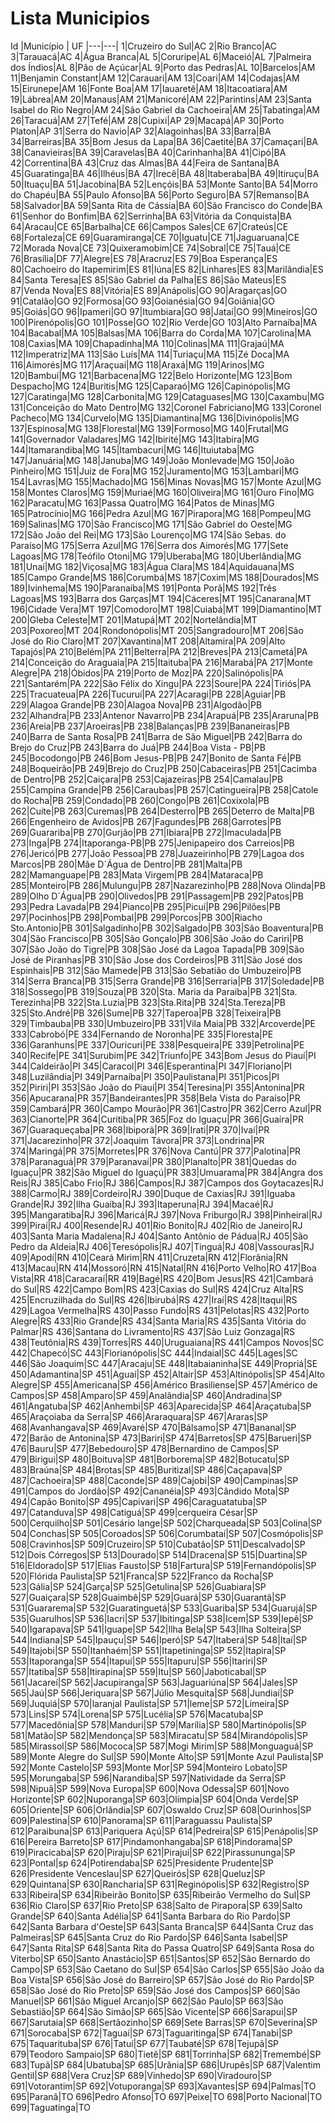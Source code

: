# Lista Municipios

Id |Município | UF
|---|---|
1|Cruzeiro do Sul|AC
2|Rio Branco|AC
3|Tarauacá|AC
4|Água Branca|AL
5|Coruripe|AL
6|Maceió|AL
7|Palmeira dos Índios|AL
8|Pão de Açúcar|AL
9|Porto das Pedras|AL
10|Barcelos|AM
11|Benjamin Constant|AM
12|Carauari|AM
13|Coari|AM
14|Codajas|AM
15|Eirunepe|AM
16|Fonte Boa|AM
17|Iauaretê|AM
18|Itacoatiara|AM
19|Lábrea|AM
20|Manaus|AM
21|Manicoré|AM
22|Parintins|AM
23|Santa Isabel do Rio Negro|AM
24|São Gabriel da Cachoeira|AM
25|Tabatinga|AM
26|Taracuá|AM
27|Tefé|AM
28|Cupixi|AP
29|Macapá|AP
30|Porto Platon|AP
31|Serra do Navio|AP
32|Alagoinhas|BA
33|Barra|BA
34|Barreiras|BA
35|Bom Jesus da Lapa|BA
36|Caetité|BA
37|Camaçari|BA
38|Canavieiras|BA
39|Caravelas|BA
40|Carinhanha|BA
41|Cipó|BA
42|Correntina|BA
43|Cruz das Almas|BA
44|Feira de Santana|BA
45|Guaratinga|BA
46|Ilhéus|BA
47|Irecê|BA
48|Itaberaba|BA
49|Itiruçu|BA
50|Ituaçu|BA
51|Jacobina|BA
52|Lençóis|BA
53|Monte Santo|BA
54|Morro do Chapéu|BA
55|Paulo Afonso|BA
56|Porto Seguro|BA
57|Remanso|BA
58|Salvador|BA
59|Santa Rita de Cássia|BA
60|São Francisco do Conde|BA
61|Senhor do Bonfim|BA
62|Serrinha|BA
63|Vitória da Conquista|BA
64|Aracau|CE
65|Barbalha|CE
66|Campos Sales|CE
67|Crateús|CE
68|Fortaleza|CE
69|Guaramiranga|CE
70|Iguatu|CE
71|Jaguaruana|CE
72|Morada Nova|CE
73|Quixeramobim|CE
74|Sobral|CE
75|Tauá|CE
76|Brasília|DF
77|Alegre|ES
78|Aracruz|ES
79|Boa Esperança|ES
80|Cachoeiro do Itapemirim|ES
81|Iúna|ES
82|Linhares|ES
83|Marilândia|ES
84|Santa Teresa|ES
85|São Gabriel da Palha|ES
86|São Mateus|ES
87|Venda Nova|ES
88|Vitória|ES
89|Anápolis|GO
90|Aragarças|GO
91|Catalão|GO
92|Formosa|GO
93|Goianésia|GO
94|Goiânia|GO
95|Goiás|GO
96|Ipameri|GO
97|Itumbiara|GO
98|Jataí|GO
99|Mineiros|GO
100|Pirenópolis|GO
101|Posse|GO
102|Rio Verde|GO
103|Alto Parnaíba|MA
104|Bacabal|MA
105|Balsas|MA
106|Barra do Corda|MA
107|Carolina|MA
108|Caxias|MA
109|Chapadinha|MA
110|Colinas|MA
111|Grajaú|MA
112|Imperatriz|MA
113|São Luís|MA
114|Turiaçu|MA
115|Zé Doca|MA
116|Aimorés|MG
117|Araçuaí|MG
118|Araxá|MG
119|Arinos|MG
120|Bambuí|MG
121|Barbacena|MG
122|Belo Horizonte|MG
123|Bom Despacho|MG
124|Buritis|MG
125|Caparaó|MG
126|Capinópolis|MG
127|Caratinga|MG
128|Carbonita|MG
129|Cataguases|MG
130|Caxambu|MG
131|Conceição do Mato Dentro|MG
132|Coronel Fabriciano|MG
133|Coronel Pacheco|MG
134|Curvelo|MG
135|Diamantina|MG
136|Divinópolis|MG
137|Espinosa|MG
138|Florestal|MG
139|Formoso|MG
140|Frutal|MG
141|Governador Valadares|MG
142|Ibirité|MG
143|Itabira|MG
144|Itamarandiba|MG
145|Itambacuri|MG
146|Ituiutaba|MG
147|Januária|MG
148|Januba|MG
149|João Monlevade|MG
150|João Pinheiro|MG
151|Juiz de Fora|MG
152|Juramento|MG
153|Lambari|MG
154|Lavras|MG
155|Machado|MG
156|Minas Novas|MG
157|Monte Azul|MG
158|Montes Claros|MG
159|Muriaé|MG
160|Oliveira|MG
161|Ouro Fino|MG
162|Paracatu|MG
163|Passa Quatro|MG
164|Patos de Minas|MG
165|Patrocínio|MG
166|Pedra Azul|MG
167|Pirapora|MG
168|Pompeu|MG
169|Salinas|MG
170|São Francisco|MG
171|São Gabriel do Oeste|MG
172|São João del Rei|MG
173|São Lourenço|MG
174|São Sebas. do Paraíso|MG
175|Serra Azul|MG
176|Serra dos Aimorés|MG
177|Sete Lagoas|MG
178|Teófilo Otoni|MG
179|Uberaba|MG
180|Uberlândia|MG
181|Unaí|MG
182|Viçosa|MG
183|Água Clara|MS
184|Aquidauana|MS
185|Campo Grande|MS
186|Corumbá|MS
187|Coxim|MS
188|Dourados|MS
189|Ivinhema|MS
190|Paranaíba|MS
191|Ponta Porã|MS
192|Três Lagoas|MS
193|Barra dos Garças|MT
194|Cáceres|MT
195|Canarana|MT
196|Cidade Vera|MT
197|Comodoro|MT
198|Cuiabá|MT
199|Diamantino|MT
200|Gleba Celeste|MT
201|Matupá|MT
202|Nortelândia|MT
203|Poxoreo|MT
204|Rondonópolis|MT
205|Sangradouro|MT
206|São José do Rio Claro|MT
207|Xavantina|MT
208|Altamira|PA
209|Alto Tapajós|PA
210|Belém|PA
211|Belterra|PA
212|Breves|PA
213|Cametá|PA
214|Conceição do Araguaia|PA
215|Itaituba|PA
216|Marabá|PA
217|Monte Alegre|PA
218|Óbidos|PA
219|Porto de Moz|PA
220|Salinópolis|PA
221|Santarém|PA
222|São Félix do Xingu|PA
223|Soure|PA
224|Tiriós|PA
225|Tracuateua|PA
226|Tucuruí|PA
227|Acaragi|PB
228|Aguiar|PB
229|Alagoa Grande|PB
230|Alagoa Nova|PB
231|Algodão|PB
232|Alhandra|PB
233|Antenor Navarro|PB
234|Arapuá|PB
235|Araruna|PB
236|Areia|PB
237|Aroeiras|PB
238|Balanças|PB
239|Bananeiras|PB
240|Barra de Santa Rosa|PB
241|Barra de São Miguel|PB
242|Barra do Brejo do Cruz|PB
243|Barra do Juá|PB
244|Boa Vista - PB|PB
245|Bocodongo|PB
246|Bom Jesus-PB|PB
247|Bonito de Santa Fé|PB
248|Boqueirão|PB
249|Brejo do Cruz|PB
250|Cabaceiras|PB
251|Cacimba de Dentro|PB
252|Caiçara|PB
253|Cajazeiras|PB
254|Camalau|PB
255|Campina Grande|PB
256|Caraubas|PB
257|Catingueira|PB
258|Catole do Rocha|PB
259|Condado|PB
260|Congo|PB
261|Coxixola|PB
262|Cuite|PB
263|Curemas|PB
264|Desterro|PB
265|Deterro de Malta|PB
266|Engenheiro de Avidos|PB
267|Fagundes|PB
268|Garrotes|PB
269|Guarariba|PB
270|Gurjão|PB
271|Ibiara|PB
272|Imaculada|PB
273|Inga|PB
274|Itaporanga-PB|PB
275|Jenipapeiro dos Carreios|PB
276|Jericó|PB
277|João Pessoa|PB
278|Juazeirinho|PB
279|Lagoa dos Marcos|PB
280|Mãe D´Água de Dentro|PB
281|Malta|PB
282|Mamanguape|PB
283|Mata Virgem|PB
284|Mataraca|PB
285|Monteiro|PB
286|Mulungu|PB
287|Nazarezinho|PB
288|Nova Olinda|PB
289|Olho D´Água|PB
290|Olivedos|PB
291|Passagem|PB
292|Patos|PB
293|Pedra Lavada|PB
294|Pianco|PB
295|Picuí|PB
296|Pilões|PB
297|Pocinhos|PB
298|Pombal|PB
299|Porcos|PB
300|Riacho Sto.Antonio|PB
301|Salgadinho|PB
302|Salgado|PB
303|São Boaventura|PB
304|São Francisco|PB
305|São Gonçalo|PB
306|São João do Cariri|PB
307|São João do Tigre|PB
308|São José da Lagoa Tapada|PB
309|São José de Piranhas|PB
310|São Jose dos Cordeiros|PB
311|São José dos Espinhais|PB
312|São Mamede|PB
313|São Sebatião do Umbuzeiro|PB
314|Serra Branca|PB
315|Serra Grande|PB
316|Serraria|PB
317|Soledade|PB
318|Sossego|PB
319|Souza|PB
320|Sta. Maria da Paraíba|PB
321|Sta. Terezinha|PB
322|Sta.Luzia|PB
323|Sta.Rita|PB
324|Sta.Tereza|PB
325|Sto.André|PB
326|Sume|PB
327|Taperoa|PB
328|Teixeira|PB
329|Timbauba|PB
330|Umbuzeiro|PB
331|Vila Maia|PB
332|Arcoverde|PE
333|Cabrobó|PE
334|Fernando de Noronha|PE
335|Floresta|PE
336|Garanhuns|PE
337|Ouricuri|PE
338|Pesqueira|PE
339|Petrolina|PE
340|Recife|PE
341|Surubim|PE
342|Triunfo|PE
343|Bom Jesus do Piauí|PI
344|Caldeirão|PI
345|Caracol|PI
346|Esperantina|PI
347|Floriano|PI
348|Luzilândia|PI
349|Parnaíba|PI
350|Paulistana|PI
351|Picos|PI
352|Piriri|PI
353|São João do Piauí|PI
354|Teresina|PI
355|Antonina|PR
356|Apucarana|PR
357|Bandeirantes|PR
358|Bela Vista do Paraíso|PR
359|Cambará|PR
360|Campo Mourão|PR
361|Castro|PR
362|Cerro Azul|PR
363|Cianorte|PR
364|Curitiba|PR
365|Foz do lguaçu|PR
366|Guaíra|PR
367|Guaraqueçaba|PR
368|Ibiporã|PR
369|Irati|PR
370|Ivaí|PR
371|Jacarezinho|PR
372|Joaquim Távora|PR
373|Londrina|PR
374|Maringá|PR
375|Morretes|PR
376|Nova Cantú|PR
377|Palotina|PR
378|Paranaguá|PR
379|Paranavaí|PR
380|Planalto|PR
381|Quedas do Iguaçu|PR
382|São Miguel do Iguaçú|PR
383|Umuarama|PR
384|Angra dos Reis|RJ
385|Cabo Frio|RJ
386|Campos|RJ
387|Campos dos Goytacazes|RJ
388|Carmo|RJ
389|Cordeiro|RJ
390|Duque de Caxias|RJ
391|Iguaba Grande|RJ
392|Ilha Guaíba|RJ
393|Itaperuna|RJ
394|Macaé|RJ
395|Mangaratiba|RJ
396|Maricá|RJ
397|Nova Friburgo|RJ
398|Pinheiral|RJ
399|Piraí|RJ
400|Resende|RJ
401|Rio Bonito|RJ
402|Rio de Janeiro|RJ
403|Santa Maria Madalena|RJ
404|Santo Antônio de Pádua|RJ
405|São Pedro da Aldeia|RJ
406|Teresópolis|RJ
407|Tinguá|RJ
408|Vassouras|RJ
409|Apodí|RN
410|Ceará Mirim|RN
411|Cruzeta|RN
412|Florânia|RN
413|Macau|RN
414|Mossoró|RN
415|Natal|RN
416|Porto Velho|RO
417|Boa Vista|RR
418|Caracaraí|RR
419|Bagé|RS
420|Bom Jesus|RS
421|Cambará do Sul|RS
422|Campo Bom|RS
423|Caxias do Sul|RS
424|Cruz Alta|RS
425|Encruzilhada do Sul|RS
426|Ibirubá|RS
427|Iraí|RS
428|Itaqui|RS
429|Lagoa Vermelha|RS
430|Passo Fundo|RS
431|Pelotas|RS
432|Porto Alegre|RS
433|Rio Grande|RS
434|Santa Maria|RS
435|Santa Vitória do Palmar|RS
436|Santana do Livramento|RS
437|São Luiz Gonzaga|RS
438|Teutônia|RS
439|Torres|RS
440|Uruguaiana|RS
441|Campos Novos|SC
442|Chapecó|SC
443|Florianópolis|SC
444|Indaial|SC
445|Lages|SC
446|São Joaquim|SC
447|Aracaju|SE
448|Itabaianinha|SE
449|Propriá|SE
450|Adamantina|SP
451|Aguaí|SP
452|Altair|SP
453|Altinópolis|SP
454|Alto Alegre|SP
455|Americana|SP
456|Américo Brasiliense|SP
457|Américo de Campos|SP
458|Amparo|SP
459|Analândia|SP
460|Andradina|SP
461|Angatuba|SP
462|Anhembi|SP
463|Aparecida|SP
464|Araçatuba|SP
465|Araçoiaba da Serra|SP
466|Araraquara|SP
467|Araras|SP
468|Avanhangava|SP
469|Avaré|SP
470|Bálsamo|SP
471|Bananal|SP
472|Barão de Antonina|SP
473|Bariri|SP
474|Barretos|SP
475|Barueri|SP
476|Bauru|SP
477|Bebedouro|SP
478|Bernardino de Campos|SP
479|Birigui|SP
480|Boituva|SP
481|Borborema|SP
482|Botucatu|SP
483|Braúna|SP
484|Brotas|SP
485|Buritizal|SP
486|Caçapava|SP
487|Cachoeira|SP
488|Caconde|SP
489|Cajobi|SP
490|Campinas|SP
491|Campos do Jordão|SP
492|Cananéia|SP
493|Cândido Mota|SP
494|Capão Bonito|SP
495|Capivari|SP
496|Caraguatatuba|SP
497|Catanduva|SP
498|Catiguá|SP
499|cerqueira César|SP
500|Cerquilho|SP
501|Cesário lange|SP
502|Charqueada|SP
503|Colina|SP
504|Conchas|SP
505|Coroados|SP
506|Corumbataí|SP
507|Cosmópolis|SP
508|Cravinhos|SP
509|Cruzeiro|SP
510|Cubatão|SP
511|Descalvado|SP
512|Dois Córregos|SP
513|Dourado|SP
514|Dracena|SP
515|Duartina|SP
516|Eldorado|SP
517|Elias Fausto|SP
518|Fartura|SP
519|Fernandópolis|SP
520|Flórida Paulista|SP
521|Franca|SP
522|Franco da Rocha|SP
523|Gália|SP
524|Garça|SP
525|Getulina|SP
526|Guabiara|SP
527|Guaiçara|SP
528|Guaimbê|SP
529|Guará|SP
530|Guarantã|SP
531|Guararema|SP
532|Guaratinguetá|SP
533|Guariba|SP
534|Guarujá|SP
535|Guarulhos|SP
536|Iacri|SP
537|Ibitinga|SP
538|Icem|SP
539|Iepê|SP
540|Igarapava|SP
541|Iguape|SP
542|Ilha Bela|SP
543|Ilha Solteira|SP
544|Indiana|SP
545|Ipauçu|SP
546|Iperó|SP
547|Itaberá|SP
548|Itaí|SP
549|Itajobi|SP
550|Itanhaém|SP
551|Itapetininga|SP
552|Itapira|SP
553|Itaporanga|SP
554|Itapuí|SP
555|Itapuru|SP
556|Itariri|SP
557|Itatiba|SP
558|Itirapina|SP
559|Itu|SP
560|Jaboticabal|SP
561|Jacareí|SP
562|Jacupiranga|SP
563|Jaguariúna|SP
564|Jales|SP
565|Jaú|SP
566|Jeriquara|SP
567|Júlio Mesquita|SP
568|Jundiaí|SP
569|Juquiá|SP
570|laranjal Paulista|SP
571|leme|SP
572|Limeira|SP
573|Lins|SP
574|Lorena|SP
575|Lucélia|SP
576|Macatuba|SP
577|Macedônia|SP
578|Manduri|SP
579|Marília|SP
580|Martinópolis|SP
581|Matão|SP
582|Mendonça|SP
583|Miracatu|SP
584|Mirandópolis|SP
585|Mirassol|SP
586|Mococa|SP
587|Mogi Mirim|SP
588|Monguaguá|SP
589|Monte Alegre do Sul|SP
590|Monte Alto|SP
591|Monte Azul Paulista|SP
592|Monte Castelo|SP
593|Monte Mor|SP
594|Monteiro Lobato|SP
595|Morungaba|SP
596|Narandiba|SP
597|Natividade da Serra|SP
598|Nipuã|SP
599|Nova Europa|SP
600|Nova Odessa|SP
601|Novo Horizonte|SP
602|Nuporanga|SP
603|Olímpia|SP
604|Onda Verde|SP
605|Oriente|SP
606|Orlândia|SP
607|Oswaldo Cruz|SP
608|Ourinhos|SP
609|Palestina|SP
610|Panorama|SP
611|Paraguassu Paulista|SP
612|Paraibuna|SP
613|Pariquera Açú|SP
614|Pedreira|SP
615|Penápolis|SP
616|Pereira Barreto|SP
617|Pindamonhangaba|SP
618|Pindorama|SP
619|Piracicaba|SP
620|Piraju|SP
621|Pirajuí|SP
622|Pirassununga|SP
623|Pontal|sp
624|Potirendaba|SP
625|Presidente Prudente|SP
626|Presidente Venceslau|SP
627|Queirós|SP
628|Queluz|SP
629|Quintana|SP
630|Rancharia|SP
631|Reginópolis|SP
632|Registro|SP
633|Ribeira|SP
634|Ribeirão Bonito|SP
635|Ribeirão Vermelho do Sul|SP
636|Rio Claro|SP
637|Rio Preto|SP
638|Salto de Pirapora|SP
639|Salto Grande|SP
640|Santa Adélia|SP
641|Santa Barbara do Rio Pardo|SP
642|Santa Barbara d'Oeste|SP
643|Santa Branca|SP
644|Santa Cruz das Palmeiras|SP
645|Santa Cruz do Rio Pardo|SP
646|Santa Isabel|SP
647|Santa Rita|SP
648|Santa Rita do Passa Quatro|SP
649|Santa Rosa do Viterbo|SP
650|Santo Anastácio|SP
651|Santos|SP
652|São Bernardo do Campo|SP
653|São Caetano do Sul|SP
654|São Carlos|SP
655|São João da Boa Vista|SP
656|São José do Barreiro|SP
657|São José do Rio Pardo|SP
658|São José do Rio Preto|SP
659|São José dos Campos|SP
660|São Manuel|SP
661|São Miguel Arcanjo|SP
662|São Paulo|SP
663|São Sebastião|SP
664|São Simão|SP
665|São Vicente|SP
666|Sarapui|SP
667|Sarutaia|SP
668|Sertãozinho|SP
669|Sete Barras|SP
670|Severina|SP
671|Sorocaba|SP
672|Taguaí|SP
673|Taguaritinga|SP
674|Tanabi|SP
675|Taquarituba|SP
676|Tatuí|SP
677|Taubaté|SP
678|Tejupã|SP
679|Teodoro Sampaio|SP
680|Tietê|SP
681|Torrinha|SP
682|Tremembé|SP
683|Tupã|SP
684|Ubatuba|SP
685|Urânia|SP
686|Urupês|SP
687|Valentim Gentil|SP
688|Vera Cruz|SP
689|Vinhedo|SP
690|Viradouro|SP
691|Votorantim|SP
692|Votuporanga|SP
693|Xavantes|SP
694|Palmas|TO
695|Paranã|TO
696|Pedro Afonso|TO
697|Peixe|TO
698|Porto Nacional|TO
699|Taguatinga|TO
